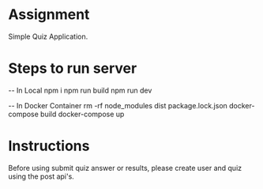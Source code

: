 # Assignment

Simple Quiz Application.

# Steps to run server

-- In Local 
    npm i 
    npm run build
    npm run dev

-- In Docker Container
    rm -rf node_modules dist package.lock.json
    docker-compose build
    docker-compose up

# Instructions

Before using submit quiz answer or results, please create user and quiz using the post api's.